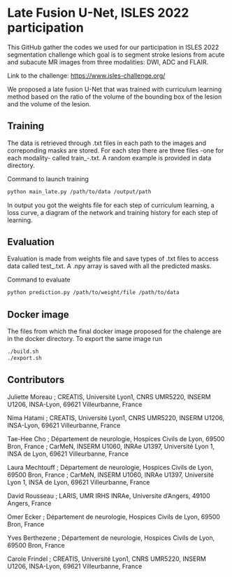 # Late Fusion U-Net, ISLES 2022 participation

This GitHub gather the codes we used for our participation in ISLES 2022 segmentation challenge which goal is to segment stroke lesions from acute and subacute MR images from three modalities: DWI, ADC and FLAIR.

Link to the challenge: https://www.isles-challenge.org/

We proposed a late fusion U-Net that was trained with curriculum learning method based on the ratio of the volume of the bounding box of the lesion and the volume of the lesion.

## Training

The data is retrieved through .txt files in each path to the images and correponding masks are stored.
For each step there are three files -one for each modality- called train_<modality>-<step>.txt. A random example is provided in data directory.

Command to launch training
```bash
python main_late.py /path/to/data /output/path
```
In output you got the weights file for each step of curriculum learning, a loss curve, a diagram of the network and training history for each step of learning.

## Evaluation

Evaluation is made from weights file and save types of .txt files to access data called test_<modality>.txt. A .npy array is saved with all the predicted masks.

Command to evaluate
```bash
python prediction.py /path/to/weight/file /path/to/data
```

## Docker image

The files from which the final docker image proposed for the chalenge are in the docker directory. To export the same image run

```bash
./build.sh
./export.sh
```

## Contributors

Juliette Moreau ; CREATIS, Université Lyon1, CNRS UMR5220, INSERM U1206, INSA-Lyon, 69621 Villeurbanne, France

Nima Hatami ; CREATIS, Université Lyon1, CNRS UMR5220, INSERM U1206, INSA-Lyon, 69621 Villeurbanne, France

Tae-Hee Cho ; Département de neurologie, Hospices Civils de Lyon, 69500 Bron, France ; CarMeN, INSERM U1060, INRAe U1397, Université Lyon 1, INSA de Lyon, 69621 Villeurbanne, France

Laura Mechtouff ; Département de neurologie, Hospices Civils de Lyon, 69500 Bron, France ; CarMeN, INSERM U1060, INRAe U1397, Université Lyon 1, INSA de Lyon, 69621 Villeurbanne, France

David Rousseau ; LARIS, UMR IRHS INRAe, Universite d’Angers, 49100 Angers, France

Omer Ecker ; Département de neurologie, Hospices Civils de Lyon, 69500 Bron, France

Yves Berthezene ; Département de neurologie, Hospices Civils de Lyon, 69500 Bron, France

Carole Frindel ; CREATIS, Université Lyon1, CNRS UMR5220, INSERM U1206, INSA-Lyon, 69621 Villeurbanne, France
